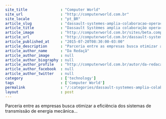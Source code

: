 ```yaml
---
site_title               : "Computer World"
site_url                 : "http://computerworld.com.br"
site_locale              : "pt_BR"
article_slug             : "dassault-systemes-amplia-colaboracao-operacional-da-hispano-suiza"
article_title            : "Dassault Systèmes amplia colaboração operacional da Hispano-Suiza"
article_image            : "http://computerworld.com.br/sites/beta.computerworld.com.br/files/news_articles/inovacao_placa.jpg"
article_url              : "http://computerworld.com.br/dassault-systemes-amplia-colaboracao-operacional-da-hispano-suiza"
article_published_at     : "2015-07-20T08:30:00-03:00"
article_description      : "Parceria entre as empresas busca otimizar a eficiência dos sistemas de transmissão de energia mecânica..."
article_author_name      : "Da Redaçã"
article_author_image     : null
article_author_biography : null
article_author_profile   : "http://computerworld.com.br/autor/da-redacao"
article_author_facebook  : null
article_author_twitter   : null
category                 : ['technology']
tags                     : ['Computer World']
permalink                : "/:categories/dassault-systemes-amplia-colaboracao-operacional-da-hispano-suiza/"
layout                   : post
---
```


Parceria entre as empresas busca otimizar a eficiência dos sistemas de transmissão de energia mecânica...
